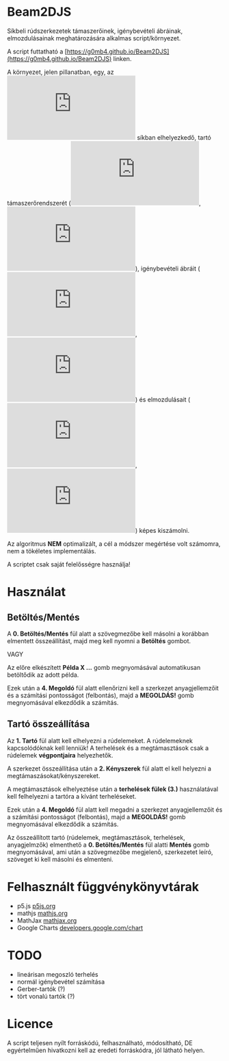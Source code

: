 # Beam2DJS

Síkbeli rúdszerkezetek támaszerőinek, igénybevételi ábráinak, elmozdulásainak meghatározására alkalmas script/környezet.

A script futtatható a [https://g0mb4.github.io/Beam2DJS](https://g0mb4.github.io/Beam2DJS) linken.

A környezet, jelen pillanatban, egy, az ![x](https://latex.codecogs.com/gif.latex?x) síkban elhelyezkedő, tartó támaszerőrendszerét (![Fy](https://latex.codecogs.com/gif.latex?F_y), ![Mz](https://latex.codecogs.com/gif.latex?M_z)), igénybevételi ábráit (![Ty](https://latex.codecogs.com/gif.latex?T_y), ![Mhz](https://latex.codecogs.com/gif.latex?M_%7Bhz%7D)) és elmozdulásait (![v](https://latex.codecogs.com/gif.latex?v), ![phi](https://latex.codecogs.com/gif.latex?%5Cvarphi)) képes kiszámolni.

Az algoritmus **NEM** optimalizált, a cél a módszer megértése volt számomra, nem a tökéletes implementálás.

A scriptet csak saját felelősségre használja!

# Használat
## Betöltés/Mentés
A **0. Betöltés/Mentés** fül alatt a szövegmezőbe kell másolni a korábban elmentett összeállítást, majd meg kell nyomni a **Betöltés** gombot.

VAGY

Az előre elkészített **Példa X ...** gomb megnyomásával automatikusan betöltődik az adott példa.

Ezek után a **4. Megoldó** fül alatt ellenőrizni kell a szerkezet anyagjellemzőit és a számítási pontosságot (felbontás), majd a **MEGOLDÁS!** gomb megnyomásával elkezdődik a számítás.

## Tartó összeállítása
Az **1. Tartó** fül alatt kell elhelyezni a rúdelemeket. A rúdelemeknek kapcsolódóknak kell lenniük! A terhelések és a megtámasztások csak a rúdelemek **végpontjaira** helyezhetők.

A szerkezet összeállítása után a **2. Kényszerek** fül alatt el kell helyezni a megtámaszásokat/kényszereket.

A megtámasztások elhelyeztése után a **terhelések fülek (3.)** használatával kell felhelyezni a tartóra a kívánt terheléseket.

Ezek után a **4. Megoldó** fül alatt kell megadni a szerkezet anyagjellemzőit és a számítási pontosságot (felbontás), majd a **MEGOLDÁS!** gomb megnyomásával elkezdődik a számítás.

Az összeállított tartó (rúdelemek, megtámasztások, terhelések, anyagjelmzők) elmenthető a **0. Betöltés/Mentés** fül alatti **Mentés** gomb megnyomásával, ami után a szövegmezőbe megjelenő, szerkezetet leíró, szöveget ki kell másolni és elmenteni.

# Felhasznált függvénykönyvtárak
- p5.js [p5js.org](https://p5js.org)
- mathjs [mathjs.org](http://mathjs.org)
- MathJax [mathjax.org](https://www.mathjax.org)
- Google Charts [developers.google.com/chart](https://developers.google.com/chart)

# TODO
- lineárisan megoszló terhelés
- normál igénybevétel számítása
- Gerber-tartók (?)
- tört vonalú tartók (?)

# Licence
A script teljesen nyílt forráskódú, felhasználható, módosítható, DE egyértelműen hivatkozni kell az eredeti forráskódra, jól látható helyen.
